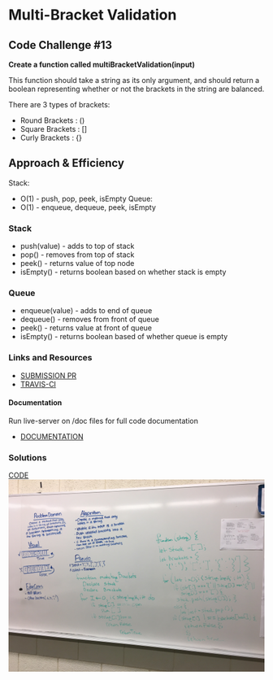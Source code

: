 # Multi-Bracket Validation

## Code Challenge #13

**Create a function called multiBracketValidation(input)**

This function should take a string as its only argument, and should return a boolean representing whether or not the brackets in the string are balanced. 

There are 3 types of brackets:
- Round Brackets : ()
- Square Brackets : []
- Curly Brackets : {}

## Approach & Efficiency

Stack: 
  * O(1) - push, pop, peek, isEmpty
Queue: 
  * O(1) - enqueue, dequeue, peek, isEmpty

### Stack
* push(value) - adds to top of stack
* pop() - removes from top of stack
* peek() - returns value of top node
* isEmpty() - returns boolean based on whether stack is empty

### Queue
* enqueue(value) - adds to end of queue
* dequeue() - removes from front of queue
* peek() - returns value at front of queue
* isEmpty() - returns boolean based of whether queue is empty

### Links and Resources
* [SUBMISSION PR](https://github.com/LindsayPeltier-401-advanced-javascript/data-structures-and-algorithms-401/pull/25)
* [TRAVIS-CI](https://www.travis-ci.com/LindsayPeltier-401-advanced-javascript/data-structures-and-algorithms-401/builds/)

#### Documentation
Run live-server on /doc files for full code documentation
* [DOCUMENTATION]()

### Solutions

[CODE](./multi-bracket-validation.js)
![whiteboard](../../../assets/bracketValidation.JPG)